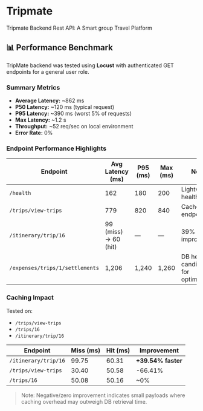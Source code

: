 # Tripmate
Tripmate Backend Rest API: A Smart group Travel Platform
## 📊 Performance Benchmark

TripMate backend was tested using **Locust** with authenticated GET endpoints for a general user role.

### Summary Metrics
- **Average Latency:** ~862 ms
- **P50 Latency:** ~120 ms (typical request)
- **P95 Latency:** ~390 ms (worst 5% of requests)
- **Max Latency:** ~1.2 s
- **Throughput:** ~52 req/sec on local environment
- **Error Rate:** 0%

### Endpoint Performance Highlights
| Endpoint | Avg Latency (ms) | P95 (ms) | Max (ms) | Notes |
|----------|------------------|----------|----------|-------|
| `/health` | 162 | 180 | 200 | Lightweight health check |
| `/trips/view-trips` | 779 | 820 | 840 | Cached endpoint |
| `/itinerary/trip/16` | 99 (miss) → 60 (hit) | — | — | 39% cache improvement |
| `/expenses/trips/1/settlements` | 1,206 | 1,240 | 1,260 | DB heavy, candidate for optimization |

### Caching Impact
Tested on:
- `/trips/view-trips`
- `/trips/16`
- `/itinerary/trip/16`

| Endpoint | Miss (ms) | Hit (ms) | Improvement |
|----------|-----------|----------|-------------|
| `/itinerary/trip/16` | 99.75 | 60.31 | **+39.54% faster** |
| `/trips/view-trips` | 30.40 | 50.58 | -66.41% |
| `/trips/16` | 50.08 | 50.16 | ~0% |

> Note: Negative/zero improvement indicates small payloads where caching overhead may outweigh DB retrieval time.
